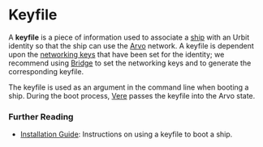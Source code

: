 # Keyfile

A **keyfile** is a piece of information used to associate a [ship](glossary/ship) with an Urbit identity so that the ship can use the [Arvo](glossary/arvo) network. A keyfile is dependent upon the [networking keys](glossary/bridge) that have been set for the identity; we recommend using [Bridge](glossary/bridge) to set the networking keys and to generate the corresponding keyfile.

The keyfile is used as an argument in the command line when booting a ship. During the boot process, [Vere](glossary/vere) passes the keyfile into the Arvo state.

### Further Reading

- [Installation Guide](manual/getting-started): Instructions on using a keyfile to boot a ship.
